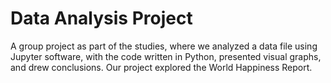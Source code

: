 # Data Analysis Project
A group project as part of the studies, where we analyzed a data file       using Jupyter software, with the code written in Python, presented visual graphs, and drew conclusions. Our project explored the World Happiness Report.
